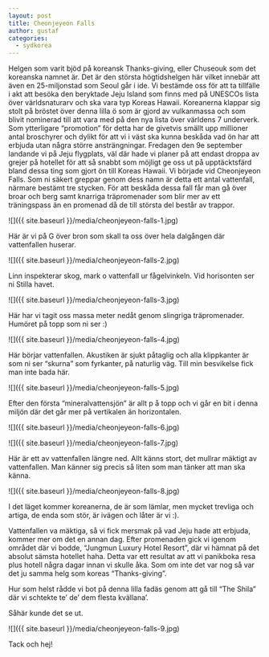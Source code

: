 ```yaml
---
layout: post
title: Cheonjeyeon Falls
author: gustaf
categories:
  - sydkorea
---
```


Helgen som varit bjöd på koreansk Thanks-giving, eller Chuseouk som det koreanska namnet är. Det är den största högtidshelgen här vilket innebär att även en 25-miljonstad som Seoul går i ide. Vi bestämde oss för att ta tillfälle i akt att besöka den beryktade Jeju Island som finns med på UNESCOs lista över världsnaturarv och ska vara typ Koreas Hawaii. Koreanerna klappar sig stolt på bröstet över denna lilla ö som är gjord av vulkanmassa och som blivit nominerad till att vara med på den nya lista över världens 7 underverk.
Som ytterligare “promotion” för detta har de givetvis smällt upp millioner antal broschyrer och dylikt för att vi i väst ska kunna beskåda vad ön har att erbjuda utan några större ansträngningar.
Fredagen den 9e september landande vi på Jeju flygplats, väl där  hade vi planer på att endast droppa av grejer på hotellet för att så snabbt som möjligt ge oss ut på upptäcktsfärd bland dessa ting som gjort ön till Koreas Hawaii.
Vi började vid Cheonjeyeon Falls. Som ni säkert greppar genom dess namn är detta ett antal vattenfall, närmare bestämt tre stycken. För att beskåda dessa fall får man gå över broar och berg samt knarriga träpromenader som blir mer av ett träningspass än en promenad då de till största del består av trappor.

![]({{ site.baseurl }}/media/cheonjeyeon-falls-1.jpg)

Här är vi på G över bron som skall ta oss över hela dalgången där vattenfallen huserar.

![]({{ site.baseurl }}/media/cheonjeyeon-falls-2.jpg)

Linn inspekterar skog, mark o vattenfall ur fågelvinkeln. Vid horisonten ser ni Stilla havet.

![]({{ site.baseurl }}/media/cheonjeyeon-falls-3.jpg)

Här har vi tagit oss massa meter nedåt genom slingriga träpromenader. Humöret på topp som ni ser :)

![]({{ site.baseurl }}/media/cheonjeyeon-falls-4.jpg)

Här börjar vattenfallen. Akustiken är sjukt påtaglig och alla klippkanter är som ni ser “skurna” som fyrkanter, på naturlig väg. Till min besvikelse fick man inte bada här.

![]({{ site.baseurl }}/media/cheonjeyeon-falls-5.jpg)

Efter den första “mineralvattensjön” är allt p å topp och vi går en bit i denna miljön där det går mer på vertikalen än horizontalen.

![]({{ site.baseurl }}/media/cheonjeyeon-falls-6.jpg)

![]({{ site.baseurl }}/media/cheonjeyeon-falls-7.jpg)

Här är ett av vattenfallen längre ned. Allt känns stort, det mullrar mäktigt av vattenfallen. Man känner sig precis så liten som man tänker att man ska känna.

![]({{ site.baseurl }}/media/cheonjeyeon-falls-8.jpg)

I det läget kommer koreanerna, de är som lämlar, men mycket trevliga och artiga, de enda som stör, är ivägen och låter är vi :).

Vattenfallen va mäktiga, så vi fick mersmak på vad Jeju hade att erbjuda, kommer mer om det en annan dag.
Efter promenaden gick vi igenom området där vi bodde, “Jungmun Luxury Hotel Resort”, där vi hämnat på det absolut sämsta hotellet haha. Detta var ett resultat av att vi panikboka resa plus hotell några dagar innan vi skulle åka. Som om inte det var nog så var det ju samma helg som koreas “Thanks-giving”.

Hur som helst rådde vi bot på denna lilla fadäs genom att gå till “The Shila” där vi schtekte te’ de’ dem flesta kvällana’.

Såhär kunde det se ut.

![]({{ site.baseurl }}/media/cheonjeyeon-falls-9.jpg)

Tack och hej!